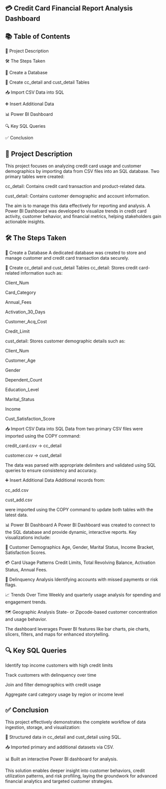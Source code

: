 
## 💳 Credit Card Financial Report Analysis Dashboard
## 📚 Table of Contents

📝 Project Description

🛠 The Steps Taken

📂 Create a Database

🧾 Create cc_detail and cust_detail Tables

📥 Import CSV Data into SQL

➕ Insert Additional Data

📊 Power BI Dashboard

🔍 Key SQL Queries

✅ Conclusion
## 📝 Project Description

This project focuses on analyzing credit card usage and customer demographics by importing data from CSV files into an SQL database. Two primary tables were created:

cc_detail: Contains credit card transaction and product-related data.

cust_detail: Contains customer demographic and account information.

The aim is to manage this data effectively for reporting and analysis. A Power BI Dashboard was developed to visualize trends in credit card activity, customer behavior, and financial metrics, helping stakeholders gain actionable insights.
## 🛠 The Steps Taken

📂 Create a Database
A dedicated database was created to store and manage customer and credit card transaction data securely.

🧾 Create cc_detail and cust_detail Tables
cc_detail: Stores credit card-related information such as:

Client_Num

Card_Category

Annual_Fees

Activation_30_Days

Customer_Acq_Cost

Credit_Limit

cust_detail: Stores customer demographic details such as:

Client_Num

Customer_Age

Gender

Dependent_Count

Education_Level

Marital_Status

Income

Cust_Satisfaction_Score

📥 Import CSV Data into SQL
Data from two primary CSV files were imported using the COPY command:

credit_card.csv → cc_detail

customer.csv → cust_detail

The data was parsed with appropriate delimiters and validated using SQL queries to ensure consistency and accuracy.

➕ Insert Additional Data
Additional records from:

cc_add.csv

cust_add.csv

were imported using the COPY command to update both tables with the latest data.

📊 Power BI Dashboard
A Power BI Dashboard was created to connect to the SQL database and provide dynamic, interactive reports. Key visualizations include:

👥 Customer Demographics
Age, Gender, Marital Status, Income Bracket, Satisfaction Scores.

💳 Card Usage Patterns
Credit Limits, Total Revolving Balance, Activation Status, Annual Fees.

🚨 Delinquency Analysis
Identifying accounts with missed payments or risk flags.

📈 Trends Over Time
Weekly and quarterly usage analysis for spending and engagement trends.

🗺️ Geographic Analysis
State- or Zipcode-based customer concentration and usage behavior.

The dashboard leverages Power BI features like bar charts, pie charts, slicers, filters, and maps for enhanced storytelling.
## 🔍 Key SQL Queries

Identify top income customers with high credit limits

Track customers with delinquency over time

Join and filter demographics with credit usage

Aggregate card category usage by region or income level
## ✅ Conclusion

This project effectively demonstrates the complete workflow of data ingestion, storage, and visualization:

🧩 Structured data in cc_detail and cust_detail using SQL.

📥 Imported primary and additional datasets via CSV.

📊 Built an interactive Power BI dashboard for analysis.

This solution enables deeper insight into customer behaviors, credit utilization patterns, and risk profiling, laying the groundwork for advanced financial analytics and targeted customer strategies.

